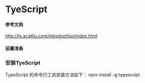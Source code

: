 # TyeScript

#### 参考文档
http://ts.xcatliu.com/introduction/index.html

#### 前置准备

### 安装TyeScript
TypeScript 的命令行工具安装方法如下：
npm install -g typescript